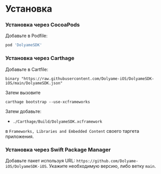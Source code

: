 # Установка

### Установка через CocoaPods

Добавьте в Podfile:
```ruby
pod 'DolyameSDK'
```

### Установка через Carthage

Добавьте в Cartfile:
```
binary "https://raw.githubusercontent.com/Dolyame-iOS/DolyameSDK-iOS/main/DolyameSDK.json"
```

Затем вызовите
```
carthage bootstrap --use-xcframeworks
```

Затем добавьте:

- `./Carthage/Build/DolyameSDK.xcframework`

в `Frameworks, Libraries and Embedded Content` своего таргета приложения.

### Установка через Swift Package Manager

Добавьте пакет используя URL: `https://github.com/Dolyame-iOS/DolyameSDK-iOS`.
Укажите необходимую версию, либо ветку `main`.